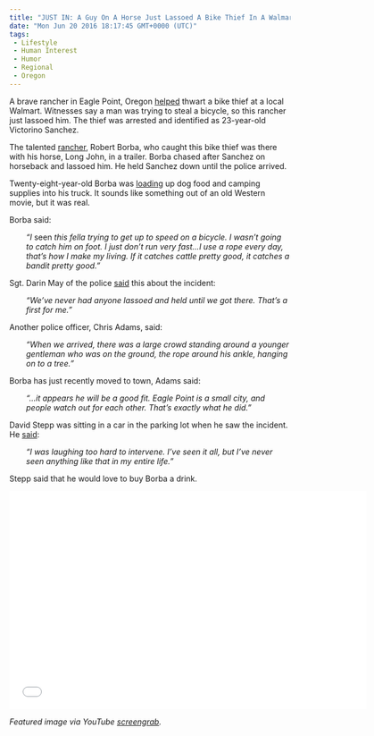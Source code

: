 ```yaml
---
title: "JUST IN: A Guy On A Horse Just Lassoed A Bike Thief In A Walmart Parking Lot (VIDEO)"
date: "Mon Jun 20 2016 18:17:45 GMT+0000 (UTC)"
tags: 
 - Lifestyle
 - Human Interest
 - Humor
 - Regional
 - Oregon
---
```

<p><!-- Quick Adsense WordPress Plugin: http://quicksense.net/ --></p><p>A brave&#xA0;rancher in Eagle Point, Oregon <a href="http://ktvl.com/news/local/accused-bike-thief-reportedly-lassoed-by-man-on-horse" onclick="__gaTracker(&apos;send&apos;, &apos;event&apos;, &apos;outbound-article&apos;, &apos;http://ktvl.com/news/local/accused-bike-thief-reportedly-lassoed-by-man-on-horse&apos;, &apos;helped&apos;);" target="_blank">helped</a> thwart a bike thief at a local Walmart. Witnesses say a man was trying to steal a bicycle, so this rancher just lassoed him. The thief was arrested and identified as 23-year-old Victorino Sanchez.</p><p>The talented <a href="http://twistedsifter.com/2016/06/guy-on-horse-lassoes-walmart-bike-thief/" onclick="__gaTracker(&apos;send&apos;, &apos;event&apos;, &apos;outbound-article&apos;, &apos;http://twistedsifter.com/2016/06/guy-on-horse-lassoes-walmart-bike-thief/&apos;, &apos;rancher&apos;);" target="_blank">rancher</a>, Robert Borba, who caught this bike thief was there with his horse, Long John, in a trailer. Borba chased after Sanchez on horseback and lassoed him. He held Sanchez down until the police arrived.</p><p>Twenty-eight-year-old Borba was <a href="http://abcnews.go.com/Weird/wireStory/police-rancher-lassos-bike-thief-oregon-walmart-39771867" onclick="__gaTracker(&apos;send&apos;, &apos;event&apos;, &apos;outbound-article&apos;, &apos;http://abcnews.go.com/Weird/wireStory/police-rancher-lassos-bike-thief-oregon-walmart-39771867&apos;, &apos;loading&apos;);" target="_blank">loading</a> up dog food and camping supplies into his truck. It sounds like something out of an old Western movie, but it was real.</p><p>Borba said:</p><p style="padding-left: 30px;"><em>&#x201C;I </em>seen<em> this fella trying to get up to speed on a bicycle. I wasn&#x2019;t going to catch him on foot. I just don&#x2019;t run very fast&#x2026;</em><em>I use a rope every day, that&#x2019;s how I make my living. If it catches cattle pretty good, it catches a bandit pretty good.&#x201D;</em></p><p>Sgt. Darin May of the police <a href="http://abcnews.go.com/Weird/wireStory/police-rancher-lassos-bike-thief-oregon-walmart-39771867" onclick="__gaTracker(&apos;send&apos;, &apos;event&apos;, &apos;outbound-article&apos;, &apos;http://abcnews.go.com/Weird/wireStory/police-rancher-lassos-bike-thief-oregon-walmart-39771867&apos;, &apos;said&apos;);" target="_blank">said</a> this about the incident:</p><p style="padding-left: 30px;"><em>&#x201C;We&#x2019;ve never had anyone lassoed and held until we got there. That&#x2019;s a first for me.&#x201D;</em></p><p>Another police officer, Chris Adams, said:</p><p style="padding-left: 30px;"><em>&#x201C;When we arrived, there was a large crowd standing around a younger gentleman who was on the ground, the rope around his ankle, hanging on to a tree.&#x201D;</em></p><p>Borba has just recently moved to town, Adams said:</p><p style="padding-left: 30px;"><em>&#x201C;&#x2026;it appears he will be a good fit. Eagle Point is a small city, and people watch out for each other. That&#x2019;s exactly what he did.&#x201D;</em></p><p>David Stepp was sitting in a car in the parking lot when he saw&#xA0;the incident. He <a href="https://www.theguardian.com/us-news/2016/jun/10/bike-theft-oregon-walmart-thief-lassoed-cattle-rancher" onclick="__gaTracker(&apos;send&apos;, &apos;event&apos;, &apos;outbound-article&apos;, &apos;https://www.theguardian.com/us-news/2016/jun/10/bike-theft-oregon-walmart-thief-lassoed-cattle-rancher&apos;, &apos;said&apos;);" target="_blank">said</a>:</p><p style="padding-left: 30px;"><em>&#x201C;I was laughing too hard to intervene. I&#x2019;ve seen it all, but I&#x2019;ve never seen anything like that in my entire life.&#x201D;</em></p><p>Stepp said that he would love to buy Borba a drink.</p><p><!-- Quick Adsense WordPress Plugin: http://quicksense.net/ --></p><p><span class="embed-youtube" style="text-align:center; display: block;"><iframe class="youtube-player" type="text/html" width="640" height="390" src="//www.youtube.com/embed/EEYHwLMw-2o?version=3&amp;rel=1&amp;fs=1&amp;autohide=2&amp;showsearch=0&amp;showinfo=1&amp;iv_load_policy=1&amp;wmode=transparent" allowfullscreen="true" style="border:0;"></iframe></span></p><p><em>Featured image via YouTube <a href="https://www.youtube.com/watch?v=EEYHwLMw-2o" onclick="__gaTracker(&apos;send&apos;, &apos;event&apos;, &apos;outbound-article&apos;, &apos;https://www.youtube.com/watch?v=EEYHwLMw-2o&apos;, &apos;screengrab&apos;);" target="_blank">screengrab</a>.</em></p><div style="font-size:0px;height:0px;line-height:0px;margin:0;padding:0;clear:both"></div>